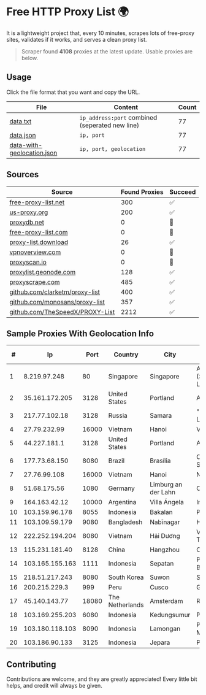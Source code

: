 
# Free HTTP Proxy List 🌍

It is a lightweight project that, every 10 minutes, scrapes lots of free-proxy sites, validates if it works, and serves a clean proxy list.


> Scraper found **4108** proxies at the latest update. Usable proxies are below.

## Usage

Click the file format that you want and copy the URL.


|File|Content|Count|
|----|-------|-----|
|[data.txt](https://raw.githubusercontent.com/themiralay/Proxy-List-World/master/data.txt)|`ip_address:port` combined (seperated new line)|77|
|[data.json](https://raw.githubusercontent.com/themiralay/Proxy-List-World/master/data.json)|`ip, port`|77|
|[data-with-geolocation.json](https://raw.githubusercontent.com/themiralay/Proxy-List-World/master/data-with-geolocation.json)|`ip, port, geolocation`|77|

## Sources

|Source|Found Proxies|Succeed|
|------|-------------|-------|
|[free-proxy-list.net](https://free-proxy-list.net)|300|✅|
|[us-proxy.org](https://www.us-proxy.org)|200|✅|
|[proxydb.net](http://proxydb.net)|0|🚫|
|[free-proxy-list.com](https://free-proxy-list.com/?page=&port=&type%5B%5D=http&type%5B%5D=https&up_time=0&search=Search)|0|🚫|
|[proxy-list.download](https://www.proxy-list.download/HTTP)|26|✅|
|[vpnoverview.com](https://vpnoverview.com/privacy/anonymous-browsing/free-proxy-servers)|0|🚫|
|[proxyscan.io](https://www.proxyscan.io)|0|🚫|
|[proxylist.geonode.com](https://proxylist.geonode.com/api/proxy-list?limit=300&page=1&sort_by=lastChecked&sort_type=desc&protocols=http,https)|128|✅|
|[proxyscrape.com](https://api.proxyscrape.com/v2/?request=displayproxies&protocol=http&timeout=10000&country=all&ssl=all&anonymity=all)|485|✅|
|[github.com/clarketm/proxy-list](https://raw.githubusercontent.com/clarketm/proxy-list/master/proxy-list-raw.txt)|400|✅|
|[github.com/monosans/proxy-list](https://raw.githubusercontent.com/monosans/proxy-list/main/proxies/http.txt)|357|✅|
|[github.com/TheSpeedX/PROXY-List](https://raw.githubusercontent.com/TheSpeedX/PROXY-List/master/http.txt)|2212|✅|


## Sample Proxies With Geolocation Info

|#|Ip|Port|Country|City|Internet Service Provider|
|-|--|----|-------|----|-------------------------|
|1|8.219.97.248|80|Singapore|Singapore|Alibaba Cloud (Singapore) Private Limited|
|2|35.161.172.205|3128|United States|Portland|Amazon.com, Inc.|
|3|217.77.102.18|3128|Russia|Samara|"Region Svyaz Konsalt" LLC|
|4|27.79.232.99|16000|Vietnam|Hanoi|Viettel Corporation|
|5|44.227.181.1|3128|United States|Portland|Amazon.com, Inc.|
|6|177.73.68.150|8080|Brazil|Brasília|OPENTEL Comércio e Serviços Ltda|
|7|27.76.99.108|16000|Vietnam|Hanoi|Newass2011xDSLHCMC|
|8|51.68.175.56|1080|Germany|Limburg an der Lahn|OVH SAS|
|9|164.163.42.12|10000|Argentina|Villa Ángela|Interret Villa Angela SRL|
|10|103.159.96.178|8055|Indonesia|Bakalan|PT Jinde Grup Indonesia|
|11|103.109.59.179|9080|Bangladesh|Nabīnagar|HelloTech Limited|
|12|222.252.194.204|8080|Vietnam|Hải Dương|VietNam Post and Telecom Corporation|
|13|115.231.181.40|8128|China|Hangzhou|China Telecom|
|14|103.165.155.163|1111|Indonesia|Sepatan|PT Jaringan Keluarga Bersama|
|15|218.51.217.243|8080|South Korea|Suwon|SK Broadband Co Ltd|
|16|200.215.229.3|999|Peru|Cusco|Gpon Networks S.A.C.|
|17|45.140.143.77|18080|The Netherlands|Amsterdam|RoyaleHosting BV|
|18|103.169.255.203|6080|Indonesia|Kedungsumur|PT Master Star Network|
|19|103.180.118.103|8090|Indonesia|Lamongan|PT Persada Data Multimedia|
|20|103.186.90.133|3125|Indonesia|Jepara|PT Akses Data Internusa|



## Contributing

Contributions are welcome, and they are greatly appreciated! Every
little bit helps, and credit will always be given.

